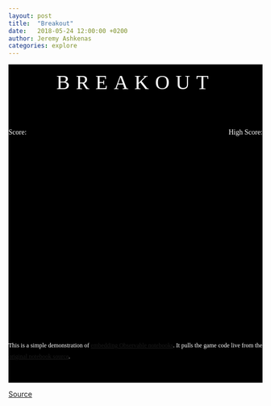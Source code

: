 ```yaml
---
layout: post
title:  "Breakout"
date:   2018-05-24 12:00:00 +0200
author: Jeremy Ashkenas
categories: explore
---
```


<link href="https://fonts.googleapis.com/css?family=Press+Start+2P" rel="stylesheet">
<style>
  #main {
    margin: 0;
    background: #000;
    color: #fff;
    font-family: 'Press Start 2P', cursive;
    line-height: 1.8;
    display: flex;
    align-items: center;
    /* position: absolute;
    top: 0; left: 0; right: 0; bottom: 0; */
  }
  .wrapper {
    text-align: center;
    margin:  auto;
  }
  .title {
    font-size: 40px;
    margin-bottom: 50px;
    letter-spacing: 12px;
  }
  #game {
    min-height: 350px;
    margin: 10px auto 40px;
  }
  .left {
    float: left;
  }
  .right {
    float: right;
  }
  .score {
    overflow: hidden;
    margin: 15px auto 0;
    font-size: 14px;
    max-width: 700px;
  }
  #newgame input {
    color: #fff;
    background: #000;
    cursor: pointer;
    border: 2px solid #fff;
    border-radius: 10px;
    padding: 10px 15px;
    font: 15px 'Press Start 2P', cursive;
    outline: none;
  }
  .explanation {
    margin: 40px auto;
    font-size: 12px;
    text-align: left;
    max-width: 550px;
  }
</style>
<div id="main">
<div class="wrapper">
  <div class="title">BREAKOUT</div>
  <div class="score">
    <div class="left">Score: <span id="score"></span></div>
    <div class="right">High Score: <span id="highscore" class="classtest"></span></div>
  </div>
  <div id="game"></div>
  <div id="newgame"></div>
  <div class="explanation">
    This is a simple demonstration of <a href="https://beta.observablehq.com/@jashkenas/downloading-and-embedding-notebooks">embedding
    Observable notebooks</a>. It pulls the game code live from the <a href="https://beta.observablehq.com/@jashkenas/breakout">original
    notebook source</a>.
  </div>
</div>
</div>

<script type="module">

  // NOTEBOOK CONFIGURATION
  import notebook from "https://api.observablehq.com/@jashkenas/breakout.js?key=a1c505cd06bba653";
  const renders = {
    "viewof c": "#game",
    "score": "#score",
    "highscore": "#highscore",
    "viewof newgame": "#newgame"
  };

  // BOILERPLATE
  import {Inspector, Runtime} from "https://unpkg.com/@observablehq/notebook-runtime@1.2.0?module";
  for (let i in renders) {
    let s = renders[i], a = s.match(/^\w+/);
    if (a) {
      renders[i] = document.createElement(a[0]);
      target.appendChild(renders[i]);
      if (a = s.match(/\.(\w+)$/))
        renders[i].className = a[1]; 
    }
    else
      renders[i] = document.querySelector(renders[i]);
  }
  Runtime.load(notebook, (variable) => {
    if (renders[variable.name]) {
      return new Inspector(renders[variable.name]);
    } else {
      return true; // uncomment to run hidden cells
    }
  });
</script>


<style>
/* https://css-tricks.com/full-width-containers-limited-width-parents/ */
.fullwidth {
  width: 100vw;
  position: relative;
  left: 50%;
  right: 50%;
  margin-left: -50vw;
  margin-right: -50vw;
}
.observablehq--error { color: red }
#visual { min-height: 40vw }
</style>


[Source](https://beta.observablehq.com/@jashkenas/breakout)